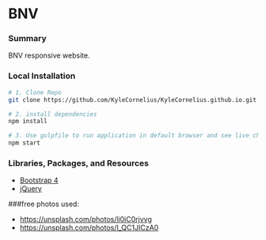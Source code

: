 # BNV

### Summary
BNV responsive website.

### Local Installation


```bash
# 1. Clone Repo
git clone https://github.com/KyleCornelius/KyleCornelius.github.io.git

# 2. install dependencies
npm install

# 3. Use gulpfile to run application in default browser and see live changes
npm start
```

### Libraries, Packages, and Resources
- [Bootstrap 4](https://getbootstrap.com/)
- [jQuery](https://jquery.com/)

###free photos used:
- https://unsplash.com/photos/li0iC0rjvvg
- https://unsplash.com/photos/I_QC1JICzA0